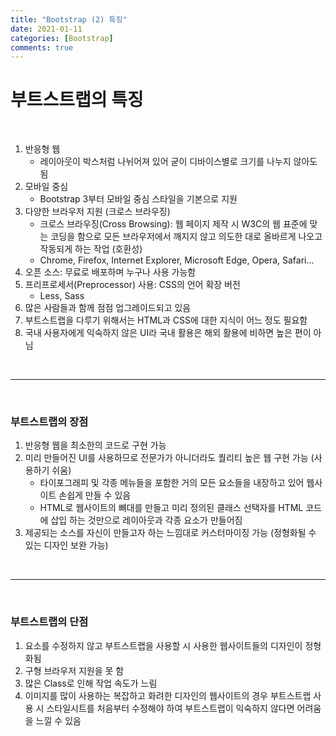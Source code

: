 ```yaml
---
title: "Bootstrap (2) 특징"
date: 2021-01-11
categories: [Bootstrap]
comments: true
---
```


# 부트스트랩의 특징

<br/>

1. 반응형 웹
    - 레이아웃이 박스처럼 나뉘어져 있어 굳이 디바이스별로 크기를 나누지 않아도 됨
2. 모바일 중심
    - Bootstrap 3부터 모바일 중심 스타일을 기본으로 지원
3. 다양한 브라우저 지원 (크로스 브라우징)
    - 크로스 브라우징(Cross Browsing): 웹 페이지 제작 시 W3C의 웹 표준에 맞는 코딩을 함으로 모든 브라우저에서 깨지지 않고 의도한 대로 올바르게 나오고 작동되게 하는 작업 (호환성)
    - Chrome, Firefox, Internet Explorer, Microsoft Edge, Opera, Safari...
4. 오픈 소스: 무료로 배포하며 누구나 사용 가능함
5. 프리프로세서(Preprocessor) 사용: CSS의 언어 확장 버전
    - Less, Sass
6. 많은 사람들과 함께 점점 업그레이드되고 있음
7. 부트스트랩을 다루기 위해서는 HTML과 CSS에 대한 지식이 어느 정도 필요함
8. 국내 사용자에게 익숙하지 않은 UI라 국내 활용은 해외 활용에 비하면 높은 편이 아님

<br/>

- - -

<br/>

### 부트스트랩의 장점

1. 반응형 웹을 최소한의 코드로 구현 가능
2. 미리 만들어진 UI를 사용하므로 전문가가 아니더라도 퀄리티 높은 웹 구현 가능 (사용하기 쉬움)
    - 타이포그래피 및 각종 메뉴들을 포함한 거의 모든 요소들을 내장하고 있어 웹사이트 손쉽게 만들 수 있음
    - HTML로 웹사이트의 뼈대를 만들고 미리 정의된 클래스 선택자를 HTML 코드에 삽입 하는 것만으로 레이아웃과 각종 요소가 만들어짐
3. 제공되는 소스를 자신이 만들고자 하는 느낌대로 커스터마이징 가능 (정형화될 수 있는 디자인 보완 가능)

<br/>

- - -

<br/>

### 부트스트랩의 단점

1. 요소를 수정하지 않고 부트스트랩을 사용할 시 사용한 웹사이트들의 디자인이 정형화됨
2. 구형 브라우저 지원을 못 함
3. 많은 Class로 인해 작업 속도가 느림
4. 이미지를 많이 사용하는 복잡하고 화려한 디자인의 웹사이트의 경우 부트스트랩 사용 시 스타일시트를 처음부터 수정해야 하여 부트스트랩이 익숙하지 않다면 어려움을 느낄 수 있음
